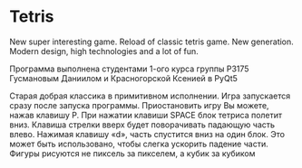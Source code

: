 # Tetris 
New super interesting game. Reload of classic tetris game. New generation. Modern design, high technologies and a lot of fun. 

Программа выполнена студентами 1-ого курса группы P3175 Гусмановым Даниилом и Красногорской Ксенией в PyQt5 

Старая добрая классика в примитивном исполнении. 
Игра запускается сразу после запуска программы. Приостановить игру Вы можете, нажав клавишу P. При нажатии клавиши SPACE блок тетриса полетит вниз. 
Клавиша стрелки вверх будет поворачивать падающую часть влево. 
Нажимая клавишу «d», часть спустится вниз на один блок. Это может быть использовано, чтобы слегка ускорить падение части. 
Фигуры рисуются не пиксель за пикселем, а кубик за кубиком
